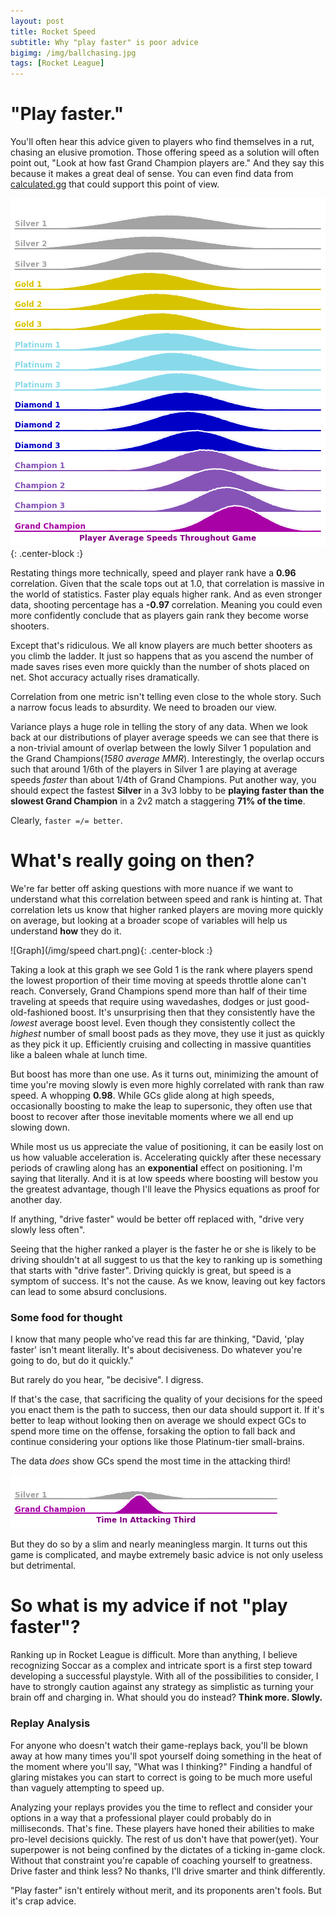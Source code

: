 ```yaml
---
layout: post
title: Rocket Speed
subtitle: Why "play faster" is poor advice
bigimg: /img/ballchasing.jpg
tags: [Rocket League]
---
```


# "Play faster."
You'll often hear this advice given to players who find themselves in a rut, chasing an elusive promotion. Those offering speed as a solution will often point out, "Look at how fast Grand Champion players are." And they say this because it makes a great deal of sense. You can even find data from [calculated.gg](http://calculated.gg/) that could support this point of view.

![Graph](/img/speeds.png){: .center-block :}


Restating things more technically, speed and player rank have a **0.96** correlation. Given that the scale tops out at 1.0, that correlation is massive in the world of statistics. Faster play equals higher rank. And as even stronger data, shooting percentage has a **-0.97** correlation. Meaning you could even more confidently conclude that as players gain rank they become worse shooters.  

Except that's ridiculous. We all know players are much better shooters as you climb the ladder. It just so happens that as you ascend the number of made saves rises even more quickly than the number of shots placed on net. Shot accuracy actually rises dramatically. 

Correlation from one metric isn't telling even close to the whole story. Such a narrow focus leads to absurdity. We need to broaden our view.

Variance plays a huge role in telling the story of any data. When we look back at our distributions of player average speeds we can see that there is a non-trivial amount of overlap between the lowly Silver 1 population and the Grand Champions(*1580 average MMR*). Interestingly, the overlap occurs such that around 1/6th of the players in Silver 1 are playing at average speeds *faster* than about 1/4th of Grand Champions. Put another way, you should expect the fastest **Silver** in a 3v3 lobby to be **playing faster than the slowest Grand Champion** in a 2v2 match a staggering **71% of the time**.

Clearly, `faster =/= better`.

# What's really going on then?
We're far better off asking questions with more nuance if we want to understand what this correlation between speed and rank is hinting at. That correlation lets us know that higher ranked players are moving more quickly on average, but looking at a broader scope of variables will help us understand **how** they do it. 

![Graph](/img/speed chart.png){: .center-block :}

Taking a look at this graph we see Gold 1 is the rank where players spend the lowest proportion of their time moving at speeds throttle alone can't reach. Conversely, Grand Champions spend more than half of their time traveling at speeds that require using wavedashes, dodges or just good-old-fashioned boost. It's unsurprising then that they consistently have the *lowest* average boost level. Even though they consistently collect the *highest* number of small boost pads as they move, they use it just as quickly as they pick it up. Efficiently cruising and collecting in massive quantities like a baleen whale at lunch time.

But boost has more than one use. As it turns out, minimizing the amount of time you're moving slowly is even more highly correlated with rank than raw speed. A whopping **0.98**. While GCs glide along at high speeds, occasionally boosting to make the leap to supersonic, they often use that boost to recover after those inevitable moments where we all end up slowing down. 

While most us us appreciate the value of positioning, it can be easily lost on us how valuable acceleration is. Accelerating quickly after these necessary periods of crawling along has an **exponential** effect on positioning. I'm saying that literally. And it is at low speeds where boosting will bestow you the greatest advantage, though I'll leave the Physics equations as proof for another day.

If anything, "drive faster" would be better off replaced with, "drive very slowly less often".

Seeing that the higher ranked a player is the faster he or she is likely to be driving shouldn't at all suggest to us that the key to ranking up is something that starts with "drive faster". Driving quickly is great, but speed is a symptom of success. It's not the cause. As we know, leaving out key factors can lead to some absurd conclusions.

### Some food for thought

I know that many people who've read this far are thinking, "David, 'play faster' isn't meant literally. It's about decisiveness. Do whatever you're going to do, but do it quickly."

But rarely do you hear, "be decisive". I digress.

If that's the case, that sacrificing the quality of your decisions for the speed you enact them is the path to success, then our data should support it. If it's better to leap without looking then on average we should expect GCs to spend more time on the offense, forsaking the option to fall back and continue considering your options like those Platinum-tier small-brains.

The data *does* show GCs spend the most time in the attacking third! 

![Graph](/img/attacking_third.png)

But they do so by a slim and nearly meaningless margin. It turns out this game is complicated, and maybe extremely basic advice is not only useless but detrimental.

# So what is my advice if not "play faster"?

Ranking up in Rocket League is difficult. More than anything, I believe recognizing Soccar as a complex and intricate sport is a first step toward developing a successful playstyle. With all of the possibilities to consider, I have to strongly caution against any strategy as simplistic as turning your brain off and charging in. What should you do instead? **Think more. Slowly.**

### Replay Analysis

For anyone who doesn't watch their game-replays back, you'll be blown away at how many times you'll spot yourself doing something in the heat of the moment where you'll say, "What was I thinking?" Finding a handful of glaring mistakes you can start to correct is going to be much more useful than vaguely attempting to speed up. 

Analyzing your replays provides you the time to reflect and consider your options in a way that a professional player could probably do in milliseconds. That's fine. These players have honed their abilities to make pro-level decisions quickly. The rest of us don't have that power(yet). Your superpower is not being confined by the dictates of a ticking in-game clock. Without that constraint you're capable of coaching yourself to greatness. Drive faster and think less? No thanks, I'll drive smarter and think differently. 

"Play faster" isn't entirely without merit, and its proponents aren't fools. But it's crap advice.
